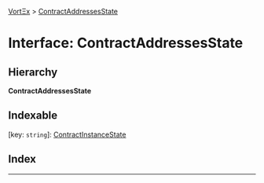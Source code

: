 [VortΞx](../README.md) > [ContractAddressesState](../interfaces/contractaddressesstate.md)

# Interface: ContractAddressesState

## Hierarchy

**ContractAddressesState**

## Indexable

\[key: `string`\]:&nbsp;[ContractInstanceState](contractinstancestate.md)
## Index

---

